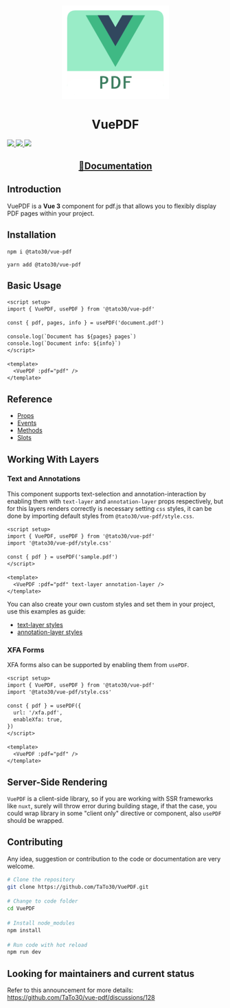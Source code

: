 <div align="center">
  <img width=250 src="./samples/logo.png" />
  <h1>VuePDF</h1>
</div>

<p>
  <a href="https://www.npmjs.com/package/@tato30/vue-pdf" target="_blank">
    <img src="https://img.shields.io/npm/v/@tato30/vue-pdf?style=flat-square" />
  </a>
  <a href="https://www.npmjs.com/package/@tato30/vue-pdf" target="_blank" >
    <img src="https://img.shields.io/npm/dw/@tato30/vue-pdf?style=flat-square" />
  </a>
  <a href="./LICENSE">
    <img src="https://img.shields.io/npm/l/@tato30/vue-pdf?style=flat-square" />
  </a>
</p>

<div align="center">
  <h2><a href="https://tato30.github.io/vue-pdf/">📖Documentation</a></h2>
</div>

## Introduction

VuePDF is a **Vue 3** component for pdf.js that allows you to flexibly display PDF pages within your project.

## Installation

```console
npm i @tato30/vue-pdf
```

```console
yarn add @tato30/vue-pdf
```

## Basic Usage

```vue
<script setup>
import { VuePDF, usePDF } from '@tato30/vue-pdf'

const { pdf, pages, info } = usePDF('document.pdf')

console.log(`Document has ${pages} pages`)
console.log(`Document info: ${info}`)
</script>

<template>
  <VuePDF :pdf="pdf" />
</template>
```

## Reference

* [Props](./docs/guide/props.md)
* [Events](./docs/guide/events.md)
* [Methods](./docs/guide/methods.md)
* [Slots](./docs/guide/slots.md)


## Working With Layers

### Text and Annotations

This component supports text-selection and annotation-interaction by enabling them with `text-layer` and `annotation-layer` props respectively, but for this layers renders correctly is necessary setting `css` styles, it can be done by importing default styles from `@tato30/vue-pdf/style.css`.

```vue
<script setup>
import { VuePDF, usePDF } from '@tato30/vue-pdf'
import '@tato30/vue-pdf/style.css'

const { pdf } = usePDF('sample.pdf')
</script>

<template>
  <VuePDF :pdf="pdf" text-layer annotation-layer />
</template>
```

You can also create your own custom styles and set them in your project, use this examples as guide:

- [text-layer styles](https://github.com/mozilla/pdf.js/blob/master/web/text_layer_builder.css)
- [annotation-layer styles](https://github.com/mozilla/pdf.js/blob/master/web/annotation_layer_builder.css)

### XFA Forms <badge type="tip" text="v1.7" vertical="middle" />

XFA forms also can be supported by enabling them from `usePDF`.

```vue
<script setup>
import { VuePDF, usePDF } from '@tato30/vue-pdf'
import '@tato30/vue-pdf/style.css'

const { pdf } = usePDF({
  url: '/xfa.pdf',
  enableXfa: true,
})
</script>

<template>
  <VuePDF :pdf="pdf" />
</template>
```

## Server-Side Rendering

`VuePDF` is a client-side library, so if you are working with SSR frameworks like `nuxt`, surely will throw error during building stage, if that the case, you could wrap library in some "client only" directive or component, also `usePDF` should be wrapped.

## Contributing

Any idea, suggestion or contribution to the code or documentation are very welcome.

```sh
# Clone the repository
git clone https://github.com/TaTo30/VuePDF.git

# Change to code folder
cd VuePDF

# Install node_modules
npm install

# Run code with hot reload
npm run dev
```

## Looking for maintainers and current status

Refer to this announcement for more details: https://github.com/TaTo30/vue-pdf/discussions/128 
